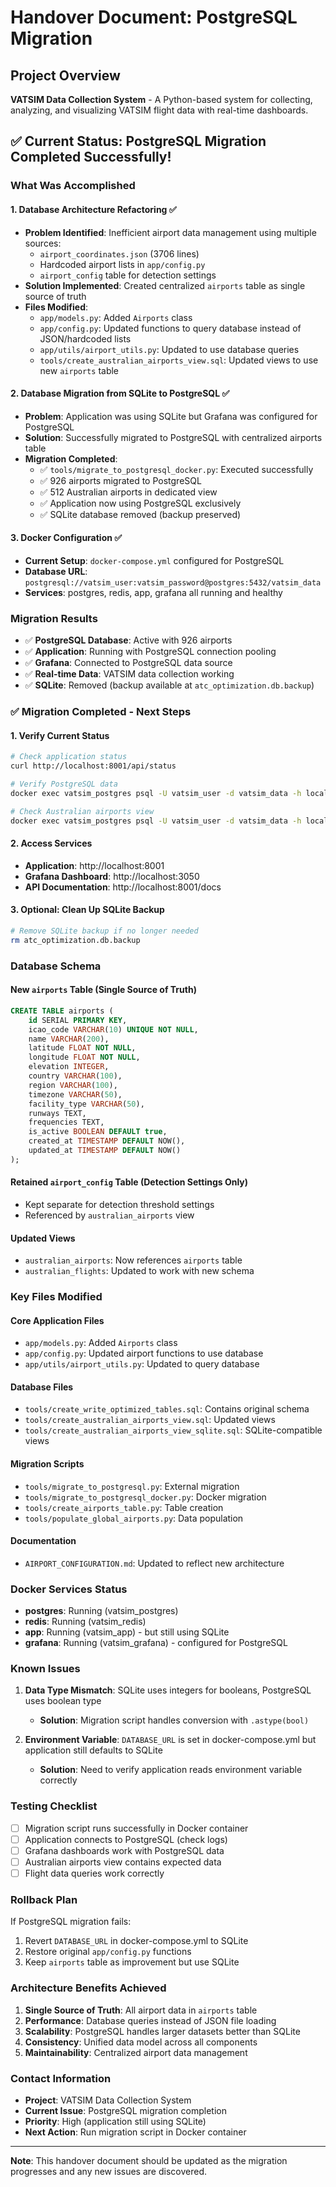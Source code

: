 # Handover Document: PostgreSQL Migration

## Project Overview
**VATSIM Data Collection System** - A Python-based system for collecting, analyzing, and visualizing VATSIM flight data with real-time dashboards.

## ✅ Current Status: PostgreSQL Migration Completed Successfully!

### What Was Accomplished

#### 1. Database Architecture Refactoring ✅
- **Problem Identified**: Inefficient airport data management using multiple sources:
  - `airport_coordinates.json` (3706 lines)
  - Hardcoded airport lists in `app/config.py`
  - `airport_config` table for detection settings
- **Solution Implemented**: Created centralized `airports` table as single source of truth
- **Files Modified**:
  - `app/models.py`: Added `Airports` class
  - `app/config.py`: Updated functions to query database instead of JSON/hardcoded lists
  - `app/utils/airport_utils.py`: Updated to use database queries
  - `tools/create_australian_airports_view.sql`: Updated views to use new `airports` table

#### 2. Database Migration from SQLite to PostgreSQL ✅
- **Problem**: Application was using SQLite but Grafana was configured for PostgreSQL
- **Solution**: Successfully migrated to PostgreSQL with centralized airports table
- **Migration Completed**:
  - ✅ `tools/migrate_to_postgresql_docker.py`: Executed successfully
  - ✅ 926 airports migrated to PostgreSQL
  - ✅ 512 Australian airports in dedicated view
  - ✅ Application now using PostgreSQL exclusively
  - ✅ SQLite database removed (backup preserved)

#### 3. Docker Configuration ✅
- **Current Setup**: `docker-compose.yml` configured for PostgreSQL
- **Database URL**: `postgresql://vatsim_user:vatsim_password@postgres:5432/vatsim_data`
- **Services**: postgres, redis, app, grafana all running and healthy

### Migration Results
- ✅ **PostgreSQL Database**: Active with 926 airports
- ✅ **Application**: Running with PostgreSQL connection pooling
- ✅ **Grafana**: Connected to PostgreSQL data source
- ✅ **Real-time Data**: VATSIM data collection working
- ✅ **SQLite**: Removed (backup available at `atc_optimization.db.backup`)

### ✅ Migration Completed - Next Steps

#### 1. Verify Current Status
```bash
# Check application status
curl http://localhost:8001/api/status

# Verify PostgreSQL data
docker exec vatsim_postgres psql -U vatsim_user -d vatsim_data -h localhost -c "SELECT COUNT(*) FROM airports;"

# Check Australian airports view
docker exec vatsim_postgres psql -U vatsim_user -d vatsim_data -h localhost -c "SELECT COUNT(*) FROM australian_airports;"
```

#### 2. Access Services
- **Application**: http://localhost:8001
- **Grafana Dashboard**: http://localhost:3050
- **API Documentation**: http://localhost:8001/docs

#### 3. Optional: Clean Up SQLite Backup
```bash
# Remove SQLite backup if no longer needed
rm atc_optimization.db.backup
```

### Database Schema

#### New `airports` Table (Single Source of Truth)
```sql
CREATE TABLE airports (
    id SERIAL PRIMARY KEY,
    icao_code VARCHAR(10) UNIQUE NOT NULL,
    name VARCHAR(200),
    latitude FLOAT NOT NULL,
    longitude FLOAT NOT NULL,
    elevation INTEGER,
    country VARCHAR(100),
    region VARCHAR(100),
    timezone VARCHAR(50),
    facility_type VARCHAR(50),
    runways TEXT,
    frequencies TEXT,
    is_active BOOLEAN DEFAULT true,
    created_at TIMESTAMP DEFAULT NOW(),
    updated_at TIMESTAMP DEFAULT NOW()
);
```

#### Retained `airport_config` Table (Detection Settings Only)
- Kept separate for detection threshold settings
- Referenced by `australian_airports` view

#### Updated Views
- `australian_airports`: Now references `airports` table
- `australian_flights`: Updated to work with new schema

### Key Files Modified

#### Core Application Files
- `app/models.py`: Added `Airports` class
- `app/config.py`: Updated airport functions to use database
- `app/utils/airport_utils.py`: Updated to query database

#### Database Files
- `tools/create_write_optimized_tables.sql`: Contains original schema
- `tools/create_australian_airports_view.sql`: Updated views
- `tools/create_australian_airports_view_sqlite.sql`: SQLite-compatible views

#### Migration Scripts
- `tools/migrate_to_postgresql.py`: External migration
- `tools/migrate_to_postgresql_docker.py`: Docker migration
- `tools/create_airports_table.py`: Table creation
- `tools/populate_global_airports.py`: Data population

#### Documentation
- `AIRPORT_CONFIGURATION.md`: Updated to reflect new architecture

### Docker Services Status
- **postgres**: Running (vatsim_postgres)
- **redis**: Running (vatsim_redis)
- **app**: Running (vatsim_app) - but still using SQLite
- **grafana**: Running (vatsim_grafana) - configured for PostgreSQL

### Known Issues
1. **Data Type Mismatch**: SQLite uses integers for booleans, PostgreSQL uses boolean type
   - **Solution**: Migration script handles conversion with `.astype(bool)`

2. **Environment Variable**: `DATABASE_URL` is set in docker-compose.yml but application still defaults to SQLite
   - **Solution**: Need to verify application reads environment variable correctly

### Testing Checklist
- [ ] Migration script runs successfully in Docker container
- [ ] Application connects to PostgreSQL (check logs)
- [ ] Grafana dashboards work with PostgreSQL data
- [ ] Australian airports view contains expected data
- [ ] Flight data queries work correctly

### Rollback Plan
If PostgreSQL migration fails:
1. Revert `DATABASE_URL` in docker-compose.yml to SQLite
2. Restore original `app/config.py` functions
3. Keep `airports` table as improvement but use SQLite

### Architecture Benefits Achieved
1. **Single Source of Truth**: All airport data in `airports` table
2. **Performance**: Database queries instead of JSON file loading
3. **Scalability**: PostgreSQL handles larger datasets better than SQLite
4. **Consistency**: Unified data model across all components
5. **Maintainability**: Centralized airport data management

### Contact Information
- **Project**: VATSIM Data Collection System
- **Current Issue**: PostgreSQL migration completion
- **Priority**: High (application still using SQLite)
- **Next Action**: Run migration script in Docker container

---

**Note**: This handover document should be updated as the migration progresses and any new issues are discovered. 